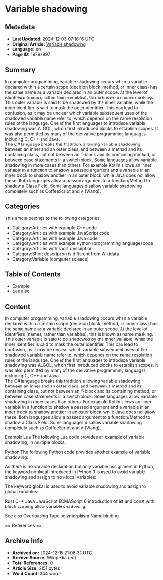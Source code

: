 # Variable shadowing

## Metadata
- **Last Updated:** 2024-12-03 07:18:16 UTC
- **Original Article:** [Variable shadowing](https://en.wikipedia.org/wiki/Variable_shadowing)
- **Language:** en
- **Page ID:** 19792997

## Summary
In computer programming, variable shadowing occurs when a variable declared within a certain scope (decision block, method, or inner class) has the same name as a variable declared in an outer scope. At the level of identifiers (names, rather than variables), this is known as name masking. This outer variable is said to be shadowed by the inner variable, while the inner identifier is said to mask the outer identifier. This can lead to confusion, as it may be unclear which variable subsequent uses of the shadowed variable name refer to, which depends on the name resolution rules of the language.
One of the first languages to introduce variable shadowing was ALGOL, which first introduced blocks to establish scopes. It was also permitted by many of the derivative programming languages including C, C++ and Java.  
The C# language breaks this tradition, allowing variable shadowing between an inner and an outer class, and between a method and its containing class, but not between an if-block and its containing method, or between case statements in a switch block.
Some languages allow variable shadowing in more cases than others. For example Kotlin allows an inner variable in a function to shadow a passed argument and a variable in an inner block to shadow another in an outer block, while Java does not allow these. Both languages allow a passed argument to a function/Method to shadow a Class Field.
Some languages disallow variable shadowing completely such as CoffeeScript and V (Vlang).

## Categories
This article belongs to the following categories:

- Category:Articles with example C++ code
- Category:Articles with example JavaScript code
- Category:Articles with example Java code
- Category:Articles with example Python (programming language) code
- Category:Articles with short description
- Category:Short description is different from Wikidata
- Category:Variable (computer science)

## Table of Contents

- Example
- See also

## Content

In computer programming, variable shadowing occurs when a variable declared within a certain scope (decision block, method, or inner class) has the same name as a variable declared in an outer scope. At the level of identifiers (names, rather than variables), this is known as name masking. This outer variable is said to be shadowed by the inner variable, while the inner identifier is said to mask the outer identifier. This can lead to confusion, as it may be unclear which variable subsequent uses of the shadowed variable name refer to, which depends on the name resolution rules of the language.
One of the first languages to introduce variable shadowing was ALGOL, which first introduced blocks to establish scopes. It was also permitted by many of the derivative programming languages including C, C++ and Java.  
The C# language breaks this tradition, allowing variable shadowing between an inner and an outer class, and between a method and its containing class, but not between an if-block and its containing method, or between case statements in a switch block.
Some languages allow variable shadowing in more cases than others. For example Kotlin allows an inner variable in a function to shadow a passed argument and a variable in an inner block to shadow another in an outer block, while Java does not allow these. Both languages allow a passed argument to a function/Method to shadow a Class Field.
Some languages disallow variable shadowing completely such as CoffeeScript and V (Vlang).

Example
Lua
The following Lua code provides an example of variable shadowing, in multiple blocks.

Python
The following Python code provides another example of variable shadowing:

As there is no variable declaration but only variable assignment in Python, the keyword nonlocal introduced in Python 3 is used to avoid variable shadowing and assign to non-local variables:

The keyword global is used to avoid variable shadowing and assign to global variables:

Rust
C++
Java
JavaScript
ECMAScript 6 introduction of let and const with block scoping allow variable shadowing.

See also
Overloading
Type polymorphism
Name binding


== References ==

## Archive Info
- **Archived on:** 2024-12-15 21:06:33 UTC
- **Archive Source:** Wikipedia (_en_)
- **Total References:** 0
- **Article Size:** 2151 bytes
- **Word Count:** 344 words
